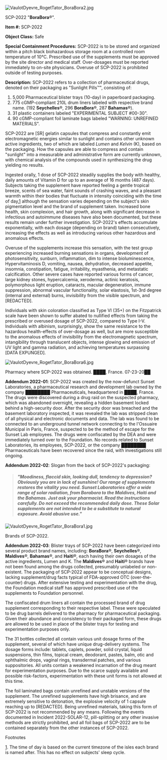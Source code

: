 ![VaulotDyevre_RogetTator_BoraBora2.jpg](http://scp-wiki.wdfiles.com/local--files/scp-2022/VaulotDyevre_RogetTator_BoraBora2.jpg)

SCP-2022 "**BoraBora**®".

**Item #:** SCP-2022

**Object Class:** Safe

**Special Containment Procedures:** SCP-2022 is to be stored and organized within a pitch black biohazardous storage room at a controlled room temperature of 10°C. Prescribed use of the supplements must be approved by the site director and medical staff. Over-dosages must be reported immediately to on-site physicians. Overuse of SCP-2022 is prohibited outside of testing purposes.

**Description:** SCP-2022 refers to a collection of pharmaceutical drugs, denoted on their packaging as "Sunlight Pills™", consisting of:

1.  5,000 Pharmaceutical blister trays (10-day) in paperboard packaging.
2.  775 cGMP-compliant 210L drum liners labeled with respective brand name. (192 **Seychelles**®, 296 **BoraBora**®, 287 **Bahamas**®).
3.  31 plastic containers labeled "EXPERIMENTAL SUBJECT #00-30".
4.  90 cGMP-compliant foil laminate bags labeled "WARNING: UNREFINED MATERIALS".

SCP-2022 are \[SR\] gelatin capsules that compress and constantly emit electromagnetic energies similar to sunlight and contains other unknown active ingredients, two of which are labeled _Lumen_ and _Kelvin_ (K), based on the packaging. How the capsules are able to compress and contain "sunlight" into a measurable and administrative form are currently unknown, with chemical analysis of the compounds used in synthesizing the drug yielding no results.

Ingested orally, 1 dose of SCP-2022 steadily supplies the body with healthy, daily amounts of Vitamin D for up to an average of 16 months (487 days). Subjects taking the supplement have reported feeling a gentle tropical breeze, scents of sea water, faint sounds of crashing waves, and a pleasant warmth within their bodies that fluctuate in intensity coinciding with the time of day,[1](javascript:;) although the sensation varies depending on the subject's skin pigmentation level and the brand of supplement taken. Increased bone health, skin complexion, and hair growth, along with significant decrease in infectious and autoimmune diseases have also been documented, but these results remain under further investigation. SCP-2022's effects accumulate exponentially, with each dosage (depending on brand) taken consecutively, increasing the effects as well as introducing various other hazardous and anomalous effects.

Overuse of the supplements increase this sensation, with the test group experiencing increased burning sensations in organs, development of photosensitivity, sunburn, inflammation, dim to intense bioluminescence, Hypervitaminosis D, vomiting, nausea, dehydration, decreased appetite, insomnia, constipation, fatigue, irritability, myasthenia, and metastatic calcification. Other severe cases have reported various forms of cancer, large kidney stones, hypercalcemia, xeroderma, actinic keratosis, polymorphous light eruption, cataracts, macular degeneration, immune suppression, abnormal vascular functionality, solar elastosis, 1st-3rd degree (internal and external) burns, invisibility from the visible spectrum, and \[REDACTED\].

Individuals with skin coloration classified as Type VI (35+) on the Fitzpatrick scale have been shown to suffer abated to nullified effects from taking the prescribed or overused dosage of SCP-2022, compared to Type I-V. Individuals with albinism, surprisingly, show the same resistance to the hazardous health-effects of over-dosage as well, but are more susceptible to the anomalous effects of invisibility from the electromagnetic spectrum, intangibility through translucent objects, intense glowing and emission of UV light and gamma radiation, and achieving temperatures surpassing \[DATA EXPUNGED\].

![VaulotDyevre_RogetTator_BoraBora6.jpg](http://scp-wiki.wdfiles.com/local--files/scp-2022/VaulotDyevre_RogetTator_BoraBora6.jpg)

Pharmacy where SCP-2022 was obtained. ████, France. 07-23-20██

**Addendum 2022-01**: SCP-2022 was created by the now-defunct Sunset Laboratories, a pharmaceutical research and development lab owned by the company ████████ Pharmaceuticals, headquartered in ████, France. The drugs were discovered during a drug raid on the suspected pharmacy, which was abandoned overnight, revealing a hidden basement locked behind a high-security door. After the security door was breached and the basement laboratory inspected, it was revealed the lab was stripped clean of all physical and electronic documents and data. The lab was found to be connected to an underground tunnel network connecting to the l'Ossuaire Municipal in Paris, France, suspected to be the method of escape for the Sunset Lab employees. The drugs were confiscated by the DEA and were immediately turned over to the Foundation. No records related to Sunset Laboratories, its employees, SCP-2022, or the company ████████ Pharmaceuticals have been recovered since the raid, with investigations still ongoing.

**Addendum 2022-02**: Slogan from the back of SCP-2022's packaging:

> ##### "Moodiness, flaccid skin, looking dull, tendency to depression? Obviously you are in lack of sunshine! Our range of supplements restores the vitality you need. Sunset Laboratories offer a wide range of solar radiation, from Borabora to the Maldives, Haiti and the Bahamas. Just ask your pharmacist. Read the instructions carefully. Do not exceed the recommended daily dose. These Solar supplements are not intended to be a substitute to natural exposure. _Avoid abusive use._"

![VaulotDyevre_RogetTator_BoraBora1.jpg](http://scp-wiki.wdfiles.com/local--files/scp-2022/VaulotDyevre_RogetTator_BoraBora1.jpg)

Brands of SCP-2022.

**Addendum 2022-03**: Blister trays of SCP-2022 have been categorized into several product brand names, including: **BoraBora**®, **Seychelles**®, **Maldives**®, **Bahamas**®, and **Haiti**®, each having their own dosages of the active ingredients, Lumen and K. The **Maldives**® and **Haiti**® brands have not been found among the drugs collected, presumably unlabeled or non-existent. The packaging of SCP-2022 appear to be conceptual designs, lacking supplement/drug facts typical of FDA-approved OTC (over-the-counter) drugs. After extensive testing and experimentation with the drug, the Foundation medical staff has approved prescribed use of the supplements to Foundation personnel.

The confiscated drum liners all contain the processed brand of drug supplement corresponding to their respective label. These were speculated to be drug barrels delivered to the pharmacy for pharmaceutical packaging. Given their abundance and consistency to their packaged form, these drugs are allowed to be used in place of the blister trays for testing and experimentation purposes only.

The 31 bottles collected all contain various unit dosage forms of the supplement, several of which have unique drug-delivery systems. The dosage forms include: tablets, caplets, powder, solid crystal, liquid suspensions, thin films, topical cream, deodorant, pastes, balm, otic and ophthalmic drops, vaginal rings, transdermal patches, and various suppositories. All units contain a weakened incarnation of the drug meant for experimentation purposes. Due to the scarce supply available and possible risk-factors, experimentation with these unit forms is not allowed at this time.

The foil laminated bags contain unrefined and unstable versions of the supplement. The unrefined supplements have high brisance, and are extremely sensitive to detonation, the explosive velocity of 1 capsule reaching up to \[REDACTED\]. Being unrefined materials, taking this form of SCP-2022 is not recommended by any means. Following the events documented in Incident 2022-SOLAR\-12, pill-splitting or any other invasive methods are strictly prohibited, and all foil bags of SCP-2022 are to be contained separately from the other instances of SCP-2022.

Footnotes

[1](javascript:;). The time of day is based on the current timezone of the isles each brand is named after. This has no effect on subjects' sleep cycle.